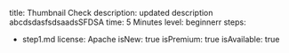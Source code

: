 title: Thumbnail Check
description: updated description abcdsdasfsdsaadsSFDSA
time: 5 Minutes
level: beginnerr
steps:
  - step1.md
license: Apache
isNew: true
isPremium: true
isAvailable: true
